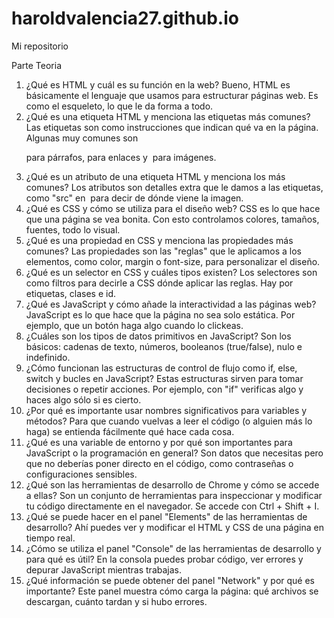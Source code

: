 # haroldvalencia27.github.io
Mi repositorio

Parte Teoria

1.	¿Qué es HTML y cuál es su función en la web? Bueno, HTML es básicamente el lenguaje que usamos para estructurar páginas web. Es como el esqueleto, lo que le da forma a todo.
2.	¿Qué es una etiqueta HTML y menciona las etiquetas más comunes? Las etiquetas son como instrucciones que indican qué va en la página. Algunas muy comunes son <p> para párrafos, <a> para enlaces y <img> para imágenes.
3.	¿Qué es un atributo de una etiqueta HTML y menciona los más comunes? Los atributos son detalles extra que le damos a las etiquetas, como "src" en <img> para decir de dónde viene la imagen.
4.	¿Qué es CSS y cómo se utiliza para el diseño web? CSS es lo que hace que una página se vea bonita. Con esto controlamos colores, tamaños, fuentes, todo lo visual.
5.	¿Qué es una propiedad en CSS y menciona las propiedades más comunes? Las propiedades son las "reglas" que le aplicamos a los elementos, como color, margin o font-size, para personalizar el diseño.
6.	¿Qué es un selector en CSS y cuáles tipos existen? Los selectores son como filtros para decirle a CSS dónde aplicar las reglas. Hay por etiquetas, clases e id.
7.	¿Qué es JavaScript y cómo añade la interactividad a las páginas web? JavaScript es lo que hace que la página no sea solo estática. Por ejemplo, que un botón haga algo cuando lo clickeas.
8.	¿Cuáles son los tipos de datos primitivos en JavaScript? Son los básicos: cadenas de texto, números, booleanos (true/false), nulo e indefinido.
9.	¿Cómo funcionan las estructuras de control de flujo como if, else, switch y bucles en JavaScript? Estas estructuras sirven para tomar decisiones o repetir acciones. Por ejemplo, con "if" verificas algo y haces algo sólo si es cierto.
10.	¿Por qué es importante usar nombres significativos para variables y métodos? Para que cuando vuelvas a leer el código (o alguien más lo haga) se entienda fácilmente qué hace cada cosa.
11.	¿Qué es una variable de entorno y por qué son importantes para JavaScript o la programación en general? Son datos que necesitas pero que no deberías poner directo en el código, como contraseñas o configuraciones sensibles.
12.	¿Qué son las herramientas de desarrollo de Chrome y cómo se accede a ellas? Son un conjunto de herramientas para inspeccionar y modificar tu código directamente en el navegador. Se accede con Ctrl + Shift + I.
13.	¿Qué se puede hacer en el panel "Elements" de las herramientas de desarrollo? Ahí puedes ver y modificar el HTML y CSS de una página en tiempo real.
14.	¿Cómo se utiliza el panel "Console" de las herramientas de desarrollo y para qué es útil? En la consola puedes probar código, ver errores y depurar JavaScript mientras trabajas.
15.	¿Qué información se puede obtener del panel "Network" y por qué es importante? Este panel muestra cómo carga la página: qué archivos se descargan, cuánto tardan y si hubo errores.